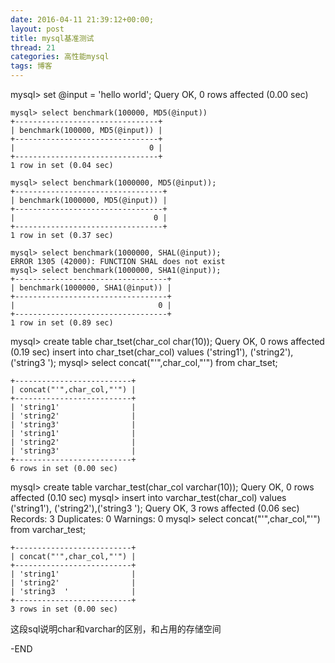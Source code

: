 ```yaml
---
date: 2016-04-11 21:39:12+00:00;
layout: post
title: mysql基准测试
thread: 21
categories: 高性能mysql
tags: 博客
---
```


mysql> set @input = 'hello world';
Query OK, 0 rows affected (0.00 sec)

	mysql> select benchmark(100000, MD5(@input))
	+--------------------------------+
	| benchmark(100000, MD5(@input)) |
	+--------------------------------+
	|                              0 |
	+--------------------------------+
	1 row in set (0.04 sec)

	mysql> select benchmark(1000000, MD5(@input));
	+---------------------------------+
	| benchmark(1000000, MD5(@input)) |
	+---------------------------------+
	|                               0 |
	+---------------------------------+
	1 row in set (0.37 sec)

	mysql> select benchmark(1000000, SHAL(@input));
	ERROR 1305 (42000): FUNCTION SHAL does not exist
	mysql> select benchmark(1000000, SHA1(@input));
	+----------------------------------+
	| benchmark(1000000, SHA1(@input)) |
	+----------------------------------+
	|                                0 |
	+----------------------------------+
	1 row in set (0.89 sec)

mysql> create table char_tset(char_col char(10));
Query OK, 0 rows affected (0.19 sec)
insert into char_tset(char_col) values ('string1'), ('string2'),('string3  ');
mysql> select concat("'",char_col,"'") from char_tset;

	+--------------------------+
	| concat("'",char_col,"'") |
	+--------------------------+
	| 'string1'                |
	| 'string2'                |
	| 'string3'                |
	| 'string1'                |
	| 'string2'                |
	| 'string3'                |
	+--------------------------+
	6 rows in set (0.00 sec)

mysql> create table varchar_test(char_col varchar(10));
Query OK, 0 rows affected (0.10 sec)
mysql> insert into varchar_test(char_col) values ('string1'), ('string2'),('string3  ');
Query OK, 3 rows affected (0.06 sec)
Records: 3  Duplicates: 0  Warnings: 0
mysql> select concat("'",char_col,"'") from varchar_test;

	+--------------------------+
	| concat("'",char_col,"'") |
	+--------------------------+
	| 'string1'                |
	| 'string2'                |
	| 'string3  '              |
	+--------------------------+
	3 rows in set (0.00 sec)

这段sql说明char和varchar的区别，和占用的存储空间

-END


